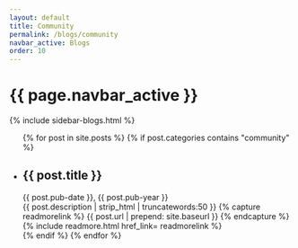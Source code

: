 ```yaml
---
layout: default
title: Community
permalink: /blogs/community
navbar_active: Blogs
order: 10
---
```


<div class="container">
  <div class="row">
    <h1 class="page-title">{{ page.navbar_active }}</h1>
  </div>
  <div class="row">
    <div class="col-sm-12 col-md-3">
      {% include sidebar-blogs.html %}
    </div>
    <div class="col-sm-12 col-md-9 blogs">
      <ul class="posts">
      {% for post in site.posts %}
        {% if post.categories contains "community" %}
          <li>
            <h2 href="{{ post.url | prepend: site.baseurl }}" class="posts-title">{{ post.title }}</h2>
            <div class="posts-date">{{ post.pub-date }}, {{ post.pub-year }}</div>
              {{ post.description | strip_html | truncatewords:50 }}
              <!-- {{ post.excerpt | strip_html | truncatewords:50 }} -->
              {% capture readmorelink %}
                {{ post.url | prepend: site.baseurl }}
              {% endcapture %}
              {% include readmore.html href_link= readmorelink %}
          </li>
        {% endif %}
      {% endfor %}
      </ul>
    </div>
  </div>
</div>
